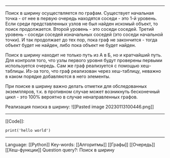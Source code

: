 ___
Поиск в ширину осуществляется по графам. Существует начальная точка - от нее в первую очередь находятся соседи - это 1-й уровень. Если среди представленных узлов не был найден искомый объект, то поиск продолжается. Второй уровень - это соседи соседей. Третий уровень - соседи соседей изначальных соседей (это соседи начальной точки). И так продолжает до тех пор, пока граф не закончится - тогда объект будет не найден, либо пока объект не будет найден. 

Поиск в ширину находит не только путь из А в Б, но и кратчайший путь. Для контроля того, что узлы первого уровня будут проверены первыми используется очередь. Сам же граф реализуется с помощью хеш-таблицы. Из-за того, что граф реализован через хеш-таблицу, неважно в каком порядке добавляются в него элементы. 

При поиске в ширину важно делать отметки для обследованных экземпляров, т.к. в противном случае может возникнуть бесконечный цикл - это 100% вероятно в случае ненаправленных графов. 

Реализация поиска в ширину:
![[Pasted image 20230113100446.png]]
___
[[Code]]:
```
print('hello world')
```
___
Language: [[Python]]
Key-words:  [[Алгоритмы]] [[Графы]] [[Очередь]] [[Хеш-функции]]
Question query?: Поиск в ширину